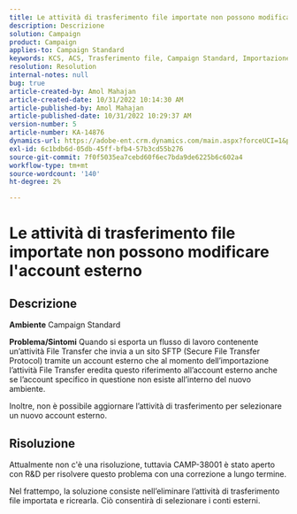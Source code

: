 ```yaml
---
title: Le attività di trasferimento file importate non possono modificare l'account esterno
description: Descrizione
solution: Campaign
product: Campaign
applies-to: Campaign Standard
keywords: KCS, ACS, Trasferimento file, Campaign Standard, Importazione, Esportazione, Flusso di lavoro
resolution: Resolution
internal-notes: null
bug: true
article-created-by: Amol Mahajan
article-created-date: 10/31/2022 10:14:30 AM
article-published-by: Amol Mahajan
article-published-date: 10/31/2022 10:29:37 AM
version-number: 5
article-number: KA-14876
dynamics-url: https://adobe-ent.crm.dynamics.com/main.aspx?forceUCI=1&pagetype=entityrecord&etn=knowledgearticle&id=955df4cb-0459-ed11-9561-6045bd006079
exl-id: 6c1bdb6d-05db-45ff-bfb4-57b3cd55b276
source-git-commit: 7f0f5035ea7cebd60f6ec7bda9de6225b6c602a4
workflow-type: tm+mt
source-wordcount: '140'
ht-degree: 2%

---
```


# Le attività di trasferimento file importate non possono modificare l&#39;account esterno

## Descrizione

<b>Ambiente</b>
Campaign Standard


<b>Problema/Sintomi</b>
Quando si esporta un flusso di lavoro contenente un’attività File Transfer che invia a un sito SFTP (Secure File Transfer Protocol) tramite un account esterno che al momento dell’importazione l’attività File Transfer eredita questo riferimento all’account esterno anche se l’account specifico in questione non esiste all’interno del nuovo ambiente.

Inoltre, non è possibile aggiornare l’attività di trasferimento per selezionare un nuovo account esterno.


## Risoluzione


Attualmente non c&#39;è una risoluzione, tuttavia CAMP-38001 è stato aperto con R&amp;D per risolvere questo problema con una correzione a lungo termine.

Nel frattempo, la soluzione consiste nell’eliminare l’attività di trasferimento file importata e ricrearla. Ciò consentirà di selezionare i conti esterni.
